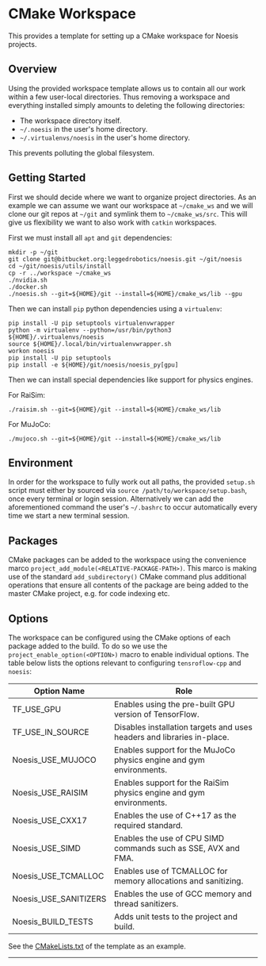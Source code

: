 # CMake Workspace

This provides a template for setting up a CMake workspace for Noesis projects.

## Overview

Using the provided workspace template allows us to contain all our work within a
few user-local directories. Thus removing a workspace and everything installed simply 
amounts to deleting the following directories:  
* The workspace directory itself.
* `~/.noesis` in the user's home directory.
* `~/.virtualenvs/noesis` in the user's home directory.

This prevents polluting the global filesystem. 

## Getting Started

First we should decide where we want to organize project directories. As an example
we can assume we want our workspace at `~/cmake_ws` and we will clone our git repos
at `~/git` and symlink them to `~/cmake_ws/src`. This will give us flexibility we 
want to also work with `catkin` workspaces.

First we must install all `apt` and `git` dependencies:
```commandline
mkdir -p ~/git
git clone git@bitbucket.org:leggedrobotics/noesis.git ~/git/noesis
cd ~/git/noesis/utils/install
cp -r ../workspace ~/cmake_ws
./nvidia.sh
./docker.sh
./noesis.sh --git=${HOME}/git --install=${HOME}/cmake_ws/lib --gpu
```

Then we can install `pip` python dependencies using a `virtualenv`:
```commandline
pip install -U pip setuptools virtualenvwrapper
python -m virtualenv --python=/usr/bin/python3 ${HOME}/.virtualenvs/noesis
source ${HOME}/.local/bin/virtualenvwrapper.sh
workon noesis
pip install -U pip setuptools
pip install -e ${HOME}/git/noesis/noesis_py[gpu]
```

Then we can install special dependencies like support for physics engines.

For RaiSim:
```commandline
./raisim.sh --git=${HOME}/git --install=${HOME}/cmake_ws/lib
```

For MuJoCo:
```commandline
./mujoco.sh --git=${HOME}/git --install=${HOME}/cmake_ws/lib
```

## Environment

In order for the workspace to fully work out all paths, the provided `setup.sh` script must
either by sourced via `source /path/to/workspace/setup.bash`, once every terminal or login
session. Alternatively we can add the aforementioned command the user's `~/.bashrc` to occur
automatically every time we start a new terminal session.

## Packages

CMake packages can be added to the workspace using the convenience marco 
`project_add_module(<RELATIVE-PACKAGE-PATH>)`. This marco is making use of the standard 
`add_subdirectory()` CMake command plus additional operations that ensure all contents 
of the package are being added to the master CMake project, e.g. for code indexing etc.

## Options

The workspace can be configured using the CMake options of each package added to the build. To do
so we use the `project_enable_option(<OPTION>)` macro to enable individual options. The table below
lists the options relevant to configuring `tensroflow-cpp` and `noesis`:  

| __Option Name__       | __Role__                                                               |
|-----------------------|------------------------------------------------------------------------|
| TF_USE_GPU            | Enables using the pre-built GPU version of TensorFlow.                 |
| TF_USE_IN_SOURCE      | Disables installation targets and uses headers and libraries in-place. |
| Noesis_USE_MUJOCO     | Enables support for the MuJoCo physics engine and gym environments.    |
| Noesis_USE_RAISIM     | Enables support for the RaiSim physics engine and gym environments.    |
| Noesis_USE_CXX17      | Enables the use of C++17 as the required standard.                     |
| Noesis_USE_SIMD       | Enables the use of CPU SIMD commands such as SSE, AVX and FMA.         |
| Noesis_USE_TCMALLOC   | Enables use of TCMALLOC for memory allocations and sanitizing.         |
| Noesis_USE_SANITIZERS | Enables the use of GCC memory and thread sanitizers.                   |
| Noesis_BUILD_TESTS    | Adds unit tests to the project and build.                              |

See the [CMakeLists.txt](./CMakeLists.txt) of the template as an example.

----
